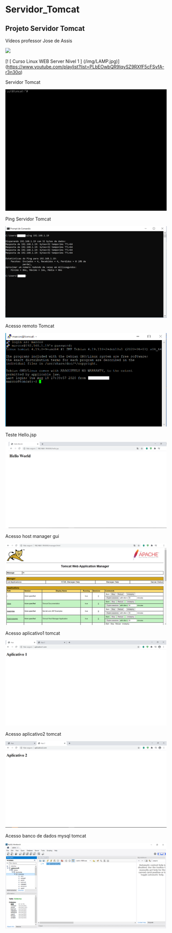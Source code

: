 # Servidor_Tomcat

## Projeto Servidor Tomcat

Vídeos professor Jose de Assis

[![](http://img.youtube.com/vi/fqR5SymRgLQ/0.jpg)](http://www.youtube.com/watch?v=fqR5SymRgLQ "Curso Linux Tomcat Server")

[! [ Curso Linux WEB Server Nível 1 ] (/img/LAMP.jpg)] (https://www.youtube.com/playlist?list=PLbEOwbQR9lqySZ9RXfF5cFSyfA-r3n30q)


Servidor Tomcat

![](https://github.com/marcossalves/Servidor_WEB/blob/master/img_tomcat/print_servidor_tomcat.png)


Ping Servidor Tomcat

![](https://github.com/marcossalves/Servidor_WEB/blob/master/img_tomcat/ping_servidor_tomcat.png)


Acesso remoto Tomcat 

![](https://github.com/marcossalves/Servidor_WEB/blob/master/img_tomcat/acesso_remoto_ssh_servidor_tomcat.png)



Teste Hello.jsp 

![](https://github.com/marcossalves/Servidor_WEB/blob/master/img_tomcat/hello.jsp.png)


Acesso host manager gui

![](https://github.com/marcossalves/Servidor_WEB/blob/master/img_tomcat/host_manager_gui.png)


Acesso aplicativo1 tomcat

![](https://github.com/marcossalves/Servidor_WEB/blob/master/img_tomcat/print_app1.png)


Acesso aplicativo2 tomcat

![](https://github.com/marcossalves/Servidor_WEB/blob/master/img_tomcat/print_app2.png)


Acesso banco de dados mysql tomcat

![](https://github.com/marcossalves/Servidor_WEB/blob/master/img_tomcat/acesso_mysql_tomcat_workbench.png)
